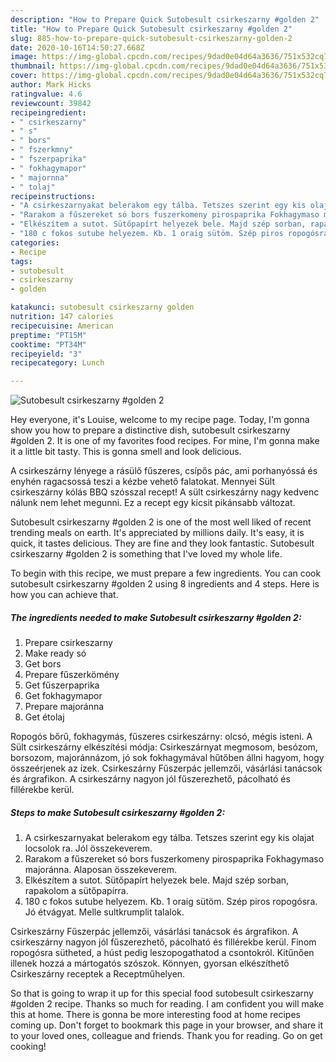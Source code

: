 ```yaml
---
description: "How to Prepare Quick Sutobesult csirkeszarny #golden 2"
title: "How to Prepare Quick Sutobesult csirkeszarny #golden 2"
slug: 885-how-to-prepare-quick-sutobesult-csirkeszarny-golden-2
date: 2020-10-16T14:50:27.668Z
image: https://img-global.cpcdn.com/recipes/9dad0e04d64a3636/751x532cq70/sutobesult-csirkeszarny-golden-2-recept-foto.jpg
thumbnail: https://img-global.cpcdn.com/recipes/9dad0e04d64a3636/751x532cq70/sutobesult-csirkeszarny-golden-2-recept-foto.jpg
cover: https://img-global.cpcdn.com/recipes/9dad0e04d64a3636/751x532cq70/sutobesult-csirkeszarny-golden-2-recept-foto.jpg
author: Mark Hicks
ratingvalue: 4.6
reviewcount: 39842
recipeingredient:
- " csirkeszarny"
- " s"
- " bors"
- " fszerkmny"
- " fszerpaprika"
- " fokhagymapor"
- " majornna"
- " tolaj"
recipeinstructions:
- "A csirkeszarnyakat belerakom egy tálba. Tetszes szerint egy kis olajat locsolok ra. Jól összekeverem."
- "Rarakom a fűszereket só bors fuszerkomeny pirospaprika Fokhagymaso majoránna. Alaposan összekeverem."
- "Elkészítem a sutot. Sütőpapírt helyezek bele. Majd szép sorban, rapakolom a sütőpapírra."
- "180 c fokos sutube helyezem. Kb. 1 oraig sütöm. Szép piros ropogósra. Jó étvágyat. Melle sultkrumplit talalok."
categories:
- Recipe
tags:
- sutobesult
- csirkeszarny
- golden

katakunci: sutobesult csirkeszarny golden 
nutrition: 147 calories
recipecuisine: American
preptime: "PT15M"
cooktime: "PT34M"
recipeyield: "3"
recipecategory: Lunch

---
```



![Sutobesult csirkeszarny #golden 2](https://img-global.cpcdn.com/recipes/9dad0e04d64a3636/751x532cq70/sutobesult-csirkeszarny-golden-2-recept-foto.jpg)

Hey everyone, it's Louise, welcome to my recipe page. Today, I'm gonna show you how to prepare a distinctive dish, sutobesult csirkeszarny #golden 2. It is one of my favorites food recipes. For mine, I'm gonna make it a little bit tasty. This is gonna smell and look delicious.

A csirkeszárny lényege a rásülő fűszeres, csípős pác, ami porhanyóssá és enyhén ragacsossá teszi a kézbe vehető falatokat. Mennyei Sült csirkeszárny kólás BBQ szósszal recept! A sült csirkeszárny nagy kedvenc nálunk nem lehet megunni. Ez a recept egy kicsit pikánsabb változat.

Sutobesult csirkeszarny #golden 2 is one of the most well liked of recent trending meals on earth. It's appreciated by millions daily. It's easy, it is quick, it tastes delicious. They are fine and they look fantastic. Sutobesult csirkeszarny #golden 2 is something that I've loved my whole life.


To begin with this recipe, we must prepare a few ingredients. You can cook sutobesult csirkeszarny #golden 2 using 8 ingredients and 4 steps. Here is how you can achieve that.

<!--inarticleads1-->

##### The ingredients needed to make Sutobesult csirkeszarny #golden 2:

1. Prepare  csirkeszarny
1. Make ready  só
1. Get  bors
1. Prepare  fűszerkömény
1. Get  fűszerpaprika
1. Get  fokhagymapor
1. Prepare  majoránna
1. Get  étolaj


Ropogós bőrű, fokhagymás, fűszeres csirkeszárny: olcsó, mégis isteni. A Sült csirkeszárny elkészítési módja: Csirkeszárnyat megmosom, besózom, borsozom, majoránnázom, jó sok fokhagymával hűtőben állni hagyom, hogy összeérjenek az ízek. Csirkeszárny Fűszerpác jellemzői, vásárlási tanácsok és árgrafikon. A csirkeszárny nagyon jól fűszerezhető, pácolható és fillérekbe kerül. 

<!--inarticleads2-->

##### Steps to make Sutobesult csirkeszarny #golden 2:

1. A csirkeszarnyakat belerakom egy tálba. Tetszes szerint egy kis olajat locsolok ra. Jól összekeverem.
1. Rarakom a fűszereket só bors fuszerkomeny pirospaprika Fokhagymaso majoránna. Alaposan összekeverem.
1. Elkészítem a sutot. Sütőpapírt helyezek bele. Majd szép sorban, rapakolom a sütőpapírra.
1. 180 c fokos sutube helyezem. Kb. 1 oraig sütöm. Szép piros ropogósra. Jó étvágyat. Melle sultkrumplit talalok.


Csirkeszárny Fűszerpác jellemzői, vásárlási tanácsok és árgrafikon. A csirkeszárny nagyon jól fűszerezhető, pácolható és fillérekbe kerül. Finom ropogósra sütheted, a húst pedig leszopogathatod a csontokról. Kitűnően illenek hozzá a mártogatós szószok. Könnyen, gyorsan elkészíthető Csirkeszárny receptek a Receptműhelyen. 

So that is going to wrap it up for this special food sutobesult csirkeszarny #golden 2 recipe. Thanks so much for reading. I am confident you will make this at home. There is gonna be more interesting food at home recipes coming up. Don't forget to bookmark this page in your browser, and share it to your loved ones, colleague and friends. Thank you for reading. Go on get cooking!
